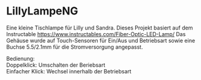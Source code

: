# LillyLampeNG
Eine kleine Tischlampe für Lilly und Sandra.
Dieses Projekt basiert auf dem Instructable https://www.instructables.com/Fiber-Optic-LED-Lamp/
Das Gehäuse wurde auf Touch-Sensoren für Ein/Aus und Betriebsart sowie eine Buchse 5.5/2.1mm
für die Stromversorgung angepasst.

Bedienung:<br>
Doppelklick: Umschalten der Beriebsart<br>
Einfacher Klick: Wechsel innerhalb der Betriebsart



